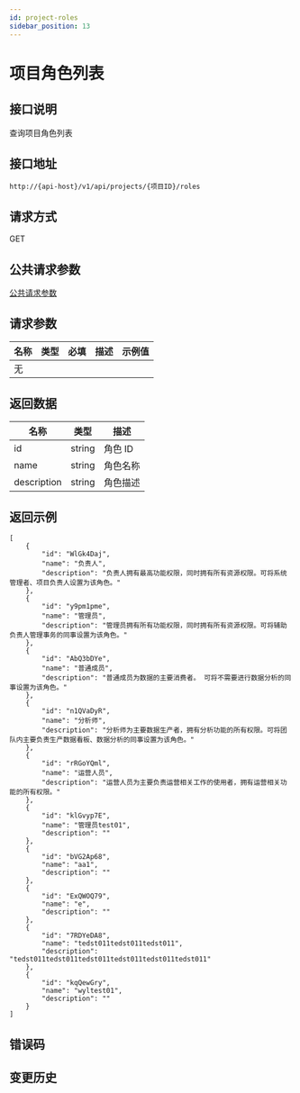 ```yaml
---
id: project-roles
sidebar_position: 13
---
```


# 项目角色列表

## 接口说明

查询项目角色列表

## 接口地址

```
http://{api-host}/v1/api/projects/{项目ID}/roles
```

## 请求方式

GET

## 公共请求参数

[公共请求参数](../../open-api#公共请求参数)

## 请求参数

| 名称 | 类型 | 必填 | 描述 | 示例值 |
| ---- | ---- | ---- | ---- | ------ |
| 无   |      |      |      |        |

## 返回数据

| 名称        | 类型   | 描述     |
| ----------- | ------ | -------- |
| id          | string | 角色 ID  |
| name        | string | 角色名称 |
| description | string | 角色描述 |

## 返回示例

```
[
    {
        "id": "WlGk4Daj",
        "name": "负责人",
        "description": "负责人拥有最高功能权限，同时拥有所有资源权限。可将系统管理者、项目负责人设置为该角色。"
    },
    {
        "id": "y9pm1pme",
        "name": "管理员",
        "description": "管理员拥有所有功能权限，同时拥有所有资源权限。可将辅助负责人管理事务的同事设置为该角色。"
    },
    {
        "id": "AbQ3bDYe",
        "name": "普通成员",
        "description": "普通成员为数据的主要消费者。 可将不需要进行数据分析的同事设置为该角色。"
    },
    {
        "id": "n1QVaDyR",
        "name": "分析师",
        "description": "分析师为主要数据生产者，拥有分析功能的所有权限。可将团队内主要负责生产数据看板、数据分析的同事设置为该角色。"
    },
    {
        "id": "rRGoYQml",
        "name": "运营人员",
        "description": "运营人员为主要负责运营相关工作的使用者，拥有运营相关功能的所有权限。"
    },
    {
        "id": "klGvyp7E",
        "name": "管理员test01",
        "description": ""
    },
    {
        "id": "bVG2Ap68",
        "name": "aa1",
        "description": ""
    },
    {
        "id": "ExQWOQ79",
        "name": "e",
        "description": ""
    },
    {
        "id": "7RDYeDA8",
        "name": "tedst011tedst011tedst011",
        "description": "tedst011tedst011tedst011tedst011tedst011tedst011"
    },
    {
        "id": "kqQewGry",
        "name": "wyltest01",
        "description": ""
    }
]
```

## 错误码

## 变更历史
